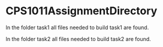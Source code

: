 # CPS1011AssignmentDirectory


In the folder task1 all files needed to build task1 are found.

In the folder task2 all files needed to build task2 are found.
